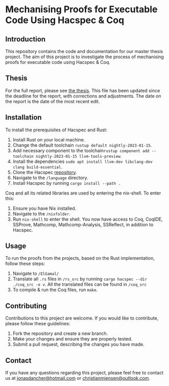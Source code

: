 # Mechanising Proofs for Executable Code Using Hacspec & Coq

## Introduction
This repository contains the code and documentation for our master thesis project. The aim of this project is to investigate the process of mechanising proofs for executable code using Hacspec & Coq.

## Thesis
For the full report, please see [the thesis](https://github.com/JonasDAncher/MasterThesis/blob/main/MasterThesis.pdf). This file has been updated since the deadline for the report, with corrections and adjustments. The date on the report is the date of the most recent edit.

## Installation
To install the prerequisites of Hacspec and Rust:
1. Install Rust on your local machine.
2. Change the default toolchain `rustup default nightly-2023-01-15`.
3. Add necessary component to the toolchain`rustup component add --toolchain nightly-2023-01-15 llvm-tools-preview`.
4. Install the dependencies `sudo apt install llvm-dev libclang-dev clang build-essential`.
5. Clone the Hacspec [repository](https://github.com/hacspec/hacspec).
6. Navigate to the `/language` directory. 
7. Install Hacspec by running `cargo install --path .`

Coq and all its related libraries are used by entering the nix-shell. To enter this:
1. Ensure you have Nix installed.
2. Navigate to the `/nixfolder`.
3. Run `nix-shell` to enter the shell.
You now have access to Coq, CoqIDE, SSProve, Mathcomp, Mathcomp-Analysis, SSReflect, in addition to Hacspec.

## Usage
To run the proofs from the projects, based on the Rust implementation, follow these steps:

1. Navigate to `/ElGamal/`
2. Translate all `.rs` files in `/rs_src` by running `cargo hacspec --dir ./coq_src -e v`. All the translated files can be found in `/coq_src`
3. To compile & run the Coq files, run `make`.

## Contributing
Contributions to this project are welcome. If you would like to contribute, please follow these guidelines:

1. Fork the repository and create a new branch.
2. Make your changes and ensure they are properly tested.
3. Submit a pull request, describing the changes you have made.

## Contact
If you have any questions regarding this project, please feel free to contact us at <jonasdancher@hotmail.com> or <christianmjensen@outlook.com>.

